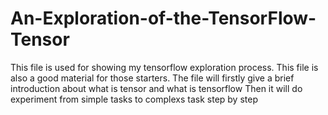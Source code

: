 # An-Exploration-of-the-TensorFlow-Tensor
This file is used for showing my tensorflow exploration process.
This file is also a good material for those starters.
The file will firstly give a brief introduction about what is tensor and what is tensorflow
Then it will do experiment from simple tasks to complexs task step by step
